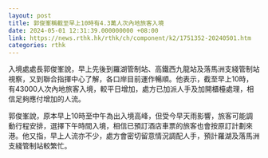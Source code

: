 ```yaml
---
layout: post
title: 郭俊峯稱截至早上10時有4.3萬人次內地旅客入境
date: 2024-05-01 12:31:39.000000000 +08:00
link: https://news.rthk.hk/rthk/ch/component/k2/1751352-20240501.htm
categories: rthk
---
```


入境處處長郭俊峯說，早上先後到羅湖管制站、高鐵西九龍站及落馬洲支綫管制站視察，又到聯合指揮中心了解，各口岸目前運作暢順。他表示，截至早上10時，有43000人次內地旅客入境，較平日增加，處方已加派人手及加開櫃檯處理，相信足夠應付增加的人流。

郭俊峯說，原本早上10時至中午為出入境高峰，但受今早天雨影響，旅客可能調動行程安排，選擇下午時間入境，相信已預訂酒店車票的旅客也會按原訂計劃來港。他又指，早上人流亦不少，處方會密切留意情況調配人手，預計羅湖及落馬洲支綫管制站較繁忙。
